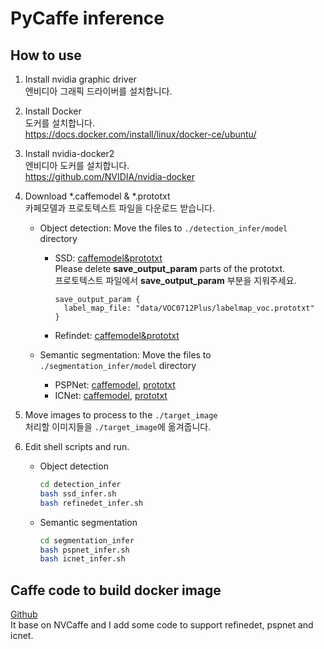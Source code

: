 # PyCaffe inference

## How to use

1. Install nvidia graphic driver  
엔비디아 그래픽 드라이버를 설치합니다.

2. Install Docker  
도커를 설치합니다.  
https://docs.docker.com/install/linux/docker-ce/ubuntu/  

3. Install nvidia-docker2  
엔비디아 도커를 설치합니다.  
https://github.com/NVIDIA/nvidia-docker

4. Download *.caffemodel & *.prototxt  
    카페모델과 프로토텍스트 파일을 다운로드 받습니다.

    - Object detection: Move the files to `./detection_infer/model` directory

        - SSD: [caffemodel&prototxt](https://github.com/weiliu89/caffe/tree/ssd#models)  
        Please delete __save_output_param__ parts of the prototxt.  
        프로토텍스트 파일에서 __save_output_param__ 부분을 지워주세요.

            ```prototxt
            save_output_param {
              label_map_file: "data/VOC0712Plus/labelmap_voc.prototxt"
            }
            ```

        - Refindet: [caffemodel&prototxt](https://github.com/sfzhang15/RefineDet#models)

    - Semantic segmentation: Move the files to `./segmentation_infer/model` directory

        - PSPNet: [caffemodel](https://github.com/hszhao/PSPNet/tree/master/evaluation/model), [prototxt](https://github.com/hszhao/PSPNet/tree/master/evaluation/prototxt)
        - ICNet: [caffemodel](https://github.com/hszhao/ICNet/tree/master/evaluation/model), [prototxt](https://github.com/hszhao/ICNet/tree/master/evaluation/prototxt)

5. Move images to process to the `./target_image`    
처리할 이미지들을 `./target_image`에 옮겨줍니다.  

6. Edit shell scripts and run.
    - Object detection

        ```bash
        cd detection_infer
        bash ssd_infer.sh
        bash refinedet_infer.sh
        ```

    - Semantic segmentation

        ```bash
        cd segmentation_infer
        bash pspnet_infer.sh
        bash icnet_infer.sh
        ```

## Caffe code to build docker image

[Github](https://github.com/leeesangwon/NVCaffe)  
It base on NVCaffe and I add some code to support refinedet, pspnet and icnet.